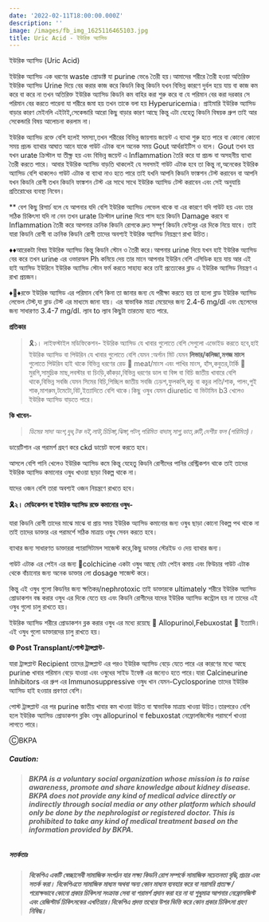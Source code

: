 ```yaml
---
date: '2022-02-11T18:00:00.000Z'
description: ''
image: /images/fb_img_1625116465103.jpg
title: Uric Acid - ইউরিক অ্যাসিড
---
```




ইউরিক অ্যাসিড (Uric Acid)

ইউরিক অ্যাসিড এক ধরণের waste প্রোডাক্ট যা purine ভেঙে তৈরী হয়।আমাদের শরীরে তৈরী হওয়া অতিরিক্ত ইউরিক অ্যাসিড Urine দিয়ে বের করার কাজ করে কিডনি কিন্তু কিডনি যখন বিভিন্ন কারণে দুর্বল হয়ে যায় বা কাজ কম করে বা করে না তখন অতিরিক্ত ইউরিক অ্যাসিড কিডনি কম বাহির করা শুরু করে বা যে পরিমান বের করা দরকার সে পরিমান বের করতে পারেনা যা শরীরে জমা হয় তখন তাকে বলা হয় Hyperuricemia। প্রাইমারি ইউরিক অ্যাসিড বাড়ার কারণ মেইনলি এইটাই,সেকেন্ডারি আরো কিছু বাড়ার কারণ আছে কিন্তু এটা যেহেতু কিডনি বিষয়ক গ্রুপ তাই আর সেকেন্ডারি বিষয় আলোচনা করলাম না।

ইউরিক অ্যাসিড রক্তে বেশি হলেই সমস্যা,তখন শরীরের বিভিন্ন জায়গায় জয়েন্ট এ ব্যাথা শুরু হতে পারে বা কোনো কোনো সময় প্রচন্ড ব্যাথার আঘাত আনে যাকে গাউট এটাক বলে অনেক সময় Gout আর্থরাইটিস ও বলে। Gout তখন হয় যখন urate ক্রিস্টাল যা তীক্ষ্ণ হয় এবং বিভিন্ন জয়েন্ট এ Inflammation তৈরি করে যা প্রচন্ড বা অসহনীয় ব্যাথা তৈরী করতে পারে। আবার ইউরিক অ্যাসিড বাড়তি থাকলেই যে সবসমই গাউট এটাক হবে তা কিন্তু না,অনেকের ইউরিক অ্যাসিড বেশি থাকলেও গাউট এটাক বা ব্যাথা নাও হতে পারে তাই যখনি আপনি কিডনি ফাঙ্কশন টেস্ট করাবেন বা আপনি যখন কিডনি রোগী তখন কিডনি ফাঙ্কশন টেস্ট এর সাথে সাথে ইউরিক অ্যাসিড টেস্ট করাবেন এবং সেই অনুযায়ি প্রতিরোধের ব্যবস্থা নিবেন।

\** বেশ কিছু রিসার্চ বলে যে আপনার যদি বেশি ইউরিক অ্যাসিড লেভেল থাকে বা এর কারণে যদি গাউট হয় এবং তার সঠিক চিকিৎসা যদি না নেন তখন urate ক্রিস্টাল urine দিয়ে পাস হয়ে কিডনি Damage করবে বা Inflammation তৈরী করে আপনার ক্রনিক কিডনি রোগকে দ্রুত সম্পূর্ণ কিডনি ফেইলুর এর দিকে নিয়ে যাবে। তাই যারা কিডনি রোগী বা ক্রনিক কিডনি রোগী তাদের অবশ্যই ইউরিক অ্যাসিড নিয়ন্ত্রণে রাখা উচিত।

♦️♦️আরেকটা বিষয় ইউরিক অ্যাসিড কিন্তু কিডনি স্টোন ও তৈরী করে।আপনার urine দিয়ে যখন হাই ইউরিক অ্যাসিড বের করে তখন urine এর ওভারঅল Ph কমিয়ে দেয় তার মানে আপনার ইউরিন বেশি এসিডিক হয়ে যায় আর এই হাই অ্যাসিড ইউরিনে ইউরিক অ্যাসিড স্টোন ফর্ম করতে সাহায্য করে তাই প্রত্যেকের ব্লাড এ ইউরিক অ্যাসিড নিয়ন্ত্রণ এ রাখা প্রয়জন।

♦️🔸️♦️রক্তে ইউরিক অ্যাসিড এর পরিমান বেশি কিনা তা জানার জন্য যে পরীক্ষা করতে হয় তা হলো ব্লাড ইউরিক অ্যাসিড লেভেল টেস্ট,যা ব্লাড টেস্ট এর মাধ্যমে জানা যায়। এর স্বাভাবিক মাত্রা মেয়েদের জন্য 2.4-6 mg/dl এবং ছেলেদের জন্য সাধারণত 3.4-7 mg/dl. ল্যাব to ল্যাব কিছুটা তারতম্য হতে পারে.

**প্রতিকার**

> 🎗১। লাইফস্টাইল মডিফিকেশন- ইউরিক অ্যাসিড যে খাবার গুলোতে বেশি সেগুলো এভোইড করতে হবে,হাই ইউরিক অ্যাসিড বা পিউরিন যে খাবার গুলোতে বেশি যেমন :অর্গান মিট যেমন **লিভার/কলিজা,মগজ মাংস** গুলোতে পিউরিন হাই থাকে বিভিন্ন ধরণের রেড 🥩 meat/মাংস এবং পাখির মাংস, হাঁস,কবুতর,টার্কি 🦃 মুরগি,সামুদ্রিক মাছ,লবস্টার বা চিংড়ি,কাঁকড়া,বিভিন্ন ধরণের ডাল বা বিন্স বা বিচি জাতীয় খাবারে বেশি থাকে,বিভিন্ন সবজি যেমন সিমের বিচি,পিচ্ছিল জাতীয় সবজি ঢেড়শ,ফুলকপি,কচু বা কচুর লতি/শাক, পালং,পুই শাক,মাশরুম,টমেটো,বিট,ইত্যাদিতে বেশি থাকে।কিছু ওষুধ যেমন diuretic বা ভিটামিন b3 খেলেও ইউরিক অ্যাসিড বাড়তে পারে।

**কি খাবেন-**

> _ডিমের সাদা অংশ,দুধ,টক দই,লাউ,চিচিঙ্গা,ঝিঙ্গা,পটল,পরিমিত বাদাম,সাগু,ভাত,রুটি,দেশীয় ফল (পরিমিত)।_

ডায়েটিশান এর পরামর্শ গ্রহণ করে ckd ডায়েট ফলো করতে হবে।

আসলে বেশি পানি খেলেও ইউরিক অ্যাসিড কমে কিন্তু যেহেতু কিডনি রোগীদের পানির রেস্ট্রিকশন থাকে তাই তাদের ইউরিক অ্যাসিড কমানোর ওষুধ খাওয়া ছাড়া বিকল্প থাকে না।

যাদের ওজন বেশি তারা অবশ্যই ওজন নিয়ন্ত্রণে রাখতে হবে।

**🎗২। মেডিকেশন বা ইউরিক অ্যাসিড রক্তে কমানোর ওষুধ-**

যারা কিডনি রোগী তাদের মাঝে মাঝে বা প্রায় সময় ইউরিক অ্যাসিড কমানোর জন্য ওষুধ ছাড়া কোনো বিকল্প পথ থাকে না তাই তাদের ডাক্তার এর পরামর্শে সঠিক মাত্রায় ওষুধ সেবন করতে হবে।

ব্যাথার জন্য সাধারণত ডাক্তাররা প্যারাসিটামল সাজেস্ট করে,কিছু ডাক্তার স্টেরইড ও দেয় ব্যাথার জন্য।

গাউট এটাক এর পেইন এর জন্য 💊colchicine একটা ওষুধ আছে যেটা পেইন কমায় এবং ফিউচার গাউট এটাক থেকে বাঁচানোর জন্য অনেক ডাক্তার লো dosage সাজেস্ট করে।

কিন্তু এই ওষুধ গুলো কিডনির জন্য ক্ষতিকর/nephrotoxic তাই ডাক্তারকে ultimately শরীরে ইউরিক অ্যাসিড প্রোডাকশন বন্ধ করার ওষুধ এর দিকে যেতে হয় এবং কিডনি রোগীদের যাদের ইউরিক অ্যাসিড কন্ট্রোল হয় না তাদের এই ওষুধ গুলো চালু রাখতে হয়।

ইউরিক অ্যাসিড শরীরে প্রোডাকশন ব্লক করার ওষুধ এর মধ্যে রয়েছে 💊 Allopurinol,Febuxostat 💊 ইত্যাদি।এই ওষুধ গুলো ডাক্তারদের চালু রাখতে হয়।

**🌐 Post Transplant/পোস্ট ট্রান্সপ্লান্ট**-

যারা ট্রান্সপ্লান্ট Recipient তাদের ট্রান্সপ্লান্ট এর পরও ইউরিক অ্যাসিড বেড়ে যেতে পারে এর কারণের মধ্যে আছে purine খাবার পরিমান বেড়ে যাওয়া এবং ওষুধের সাইড ইফেক্ট এর জন্যেও হতে পারে।যারা Calcineurine Inhibitors এর গ্রুপ এর Immunosuppressive ওষুধ খান যেমন-Cyclosporine তাদের ইউরিক অ্যাসিড হাই হওয়ার প্রবণতা বেশি।

পোস্ট ট্রান্সপ্লান্ট এর পর purine জাতীয় খাবার কম খাওয়া উচিত বা স্বাভাবিক মাত্রায় খাওয়া উচিত।তারপরেও বেশি হলে ইউরিক অ্যাসিড প্রোডাকশন ব্লকিং ওষুধ allopurinol বা febuxostat নেফ্রোলজিস্টের পরামর্শে খাওয়া লাগতে পারে।

ⒸBKPA

##### **Caution:**

> ###### **BKPA is a voluntary social organization whose mission is to raise awareness, promote and share knowledge about kidney disease. BKPA does not provide any kind of medical advice directly or indirectly through social media or any other platform which should only be done by the nephrologist or registered doctor. This is prohibited to take any kind of medical treatment based on the information provided by BKPA.**

##### **সতর্কতাঃ**

> ###### **বিকেপিএ একটি স্বেচ্ছাসেবী সামাজিক সংগঠন যার লক্ষ্য কিডনি রোগ সম্পর্কে সামাজিক সচেতনতা বৃদ্ধি,প্রচার এবং সতর্ক করা। বিকেপিএতে সামাজিক মাধ্যম অথবা অন্য কোন মাধ্যম ব্যবহার করে বা সরাসরি প্রত্যক্ষ / পরোক্ষভাবে কোনো প্রকার চিকিৎসা সংক্রান্ত সেবা বা পরামর্শ প্রদান করা হয় না যা শুধুমাত্র আপনার নেফ্রোলজিস্ট এবং রেজিস্টার্ড চিকিৎসকের এখতিয়ার।বিকেপিএ প্রদত্ত তথ্যের উপর ভিত্তি করে কোন প্রকার চিকিৎসা গ্রহণ নিষিদ্ধ।**
